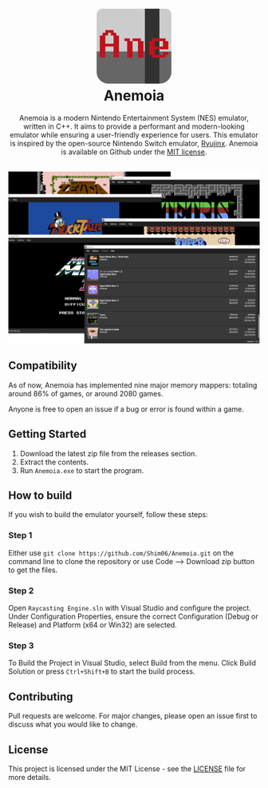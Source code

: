 <h1 align="center">
  <br>
  <img src="https://raw.githubusercontent.com/Shim06/Anemoia/main/assets/Anemoia.png" alt="Anemoia" width="150">
  <br>
  <b>Anemoia</b>
  <br>
</h1>

<p align="center">
  Anemoia is a modern Nintendo Entertainment System (NES) emulator, written in C++.
  It aims to provide a performant and modern-looking emulator while ensuring a user-friendly experience for users.  
  This emulator is inspired by the open-source Nintendo Switch emulator, <a href="">Ryujinx</a>.
  Anemoia is available on Github under the <a href="https://github.com/Ryujinx/Ryujinx/blob/master/LICENSE.txt" target="_blank">MIT license</a>.
  <br/>
</p>

<p align="center">
    <br>
    <img src="https://raw.githubusercontent.com/Shim06/Anemoia/main/assets/preview.png">
</p>

## Compatibility
As of now, Anemoia has implemented nine major memory mappers:
totaling around 86% of games, or around 2080 games.

Anyone is free to open an issue if a bug or error is found within a game.

## Getting Started
1. Download the latest zip file from the releases section.
2. Extract the contents.
3. Run `Anemoia.exe` to start the program.

## How to build

If you wish to build the emulator yourself, follow these steps:

### Step 1

Either use `git clone https://github.com/Shim06/Anemoia.git` on the command line to clone the repository or use Code --> Download zip button to get the files.

### Step 2
Open `Raycasting Engine.sln` with Visual Studio and configure the project. Under Configuration Properties, ensure the correct Configuration (Debug or Release) and Platform (x64 or Win32) are selected.

### Step 3
To Build the Project in Visual Studio, select Build from the menu. Click Build Solution or press `Ctrl+Shift+B` to start the build process.

## Contributing

Pull requests are welcome. For major changes, please open an issue first
to discuss what you would like to change.

## License

This project is licensed under the MIT License - see the [LICENSE](LICENSE) file for more details.
